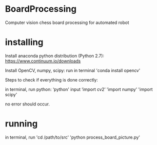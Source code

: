 # BoardProcessing
Computer vision chess board processing for automated robot

# installing
Install anaconda python distribution (Python 2.7):
https://www.continuum.io/downloads

Install OpenCV, numpy, scipy:
run in terminal 
'conda install opencv'

Steps to check if everything is done correctly:

in terminal, run python: ‘python'
input
‘import cv2’
'import numpy'
'import scipy'

no error should occur.

# running
in terminal, run
'cd /path/to/src'
'python process_board_picture.py'




